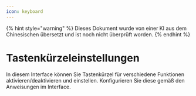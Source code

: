 ```yaml
---
icon: keyboard
---
```


{% hint style="warning" %}
Dieses Dokument wurde von einer KI aus dem Chinesischen übersetzt und ist noch nicht überprüft worden.
{% endhint %}

# Tastenkürzeleinstellungen

In diesem Interface können Sie Tastenkürzel für verschiedene Funktionen aktivieren/deaktivieren und einstellen. Konfigurieren Sie diese gemäß den Anweisungen im Interface.